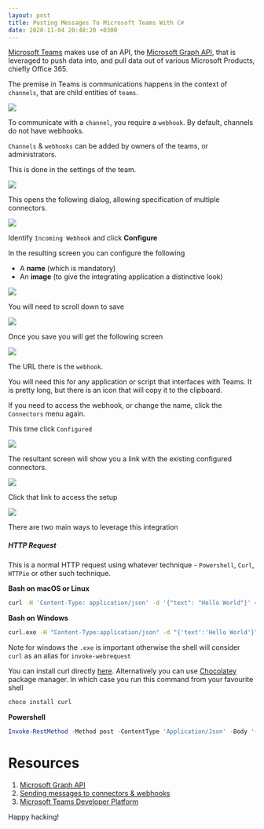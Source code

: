 ```yaml
---
layout: post
title: Posting Messages To Microsoft Teams With C#
date: 2020-11-04 20:48:20 +0300
---
```


[Microsoft Teams](https://www.microsoft.com/en-us/microsoft-365/microsoft-teams/group-chat-software) makes use of an API, the [Microsoft Graph API](https://docs.microsoft.com/en-us/graph/overview), that is leveraged to push data into, and pull data out of various Microsoft Products, chiefly Office 365.

The premise in Teams is communications happens in the context of `channels`, that are child entities of `teams`.

![](../images/2020/11/Channels.png)

To communicate with a `channel`, you require a `webhook`. By default, channels do not have webhooks.

`Channels` & `webhooks` can be added by owners of the teams, or administrators.

This is done in the settings of the team.

![](../images/2020/11/Connectors%20Menu.png)

This opens the following dialog, allowing specification of multiple connectors.

![](../images/2020/11/Connectors%20Selection.png)

Identify `Incoming Webhook` and click **Configure**

In the resulting screen you can configure the following

- A **name** (which is mandatory)
- An **image** (to give the integrating application a distinctive look)

![](../images/2020/11/Configure%20Connector.png)

You will need to scroll down to save

![](../images/2020/11/Save%20Connector.png)

Once you save you will get the following screen

![](../images/2020/11/Saved%20Connector.png)

The URL there is the `webhook`. 

You will need this for any application or script that interfaces with Teams. It is pretty long, but there is an icon that will copy it to the clipboard.

If you need to access the webhook, or change the name, click the `Connectors` menu again.

This time click `Configured`

![](../images/2020/11/Configured%20Connectors.png)

The resultant screen will show you a link with the existing configured connectors. 

![](../images/2020/11/Navigate%20Configured.png)

Click that link to access the setup

![](../images/2020/11/Save%20Connector.png)

There are two main ways to leverage this integration

##### HTTP Request
This is a normal HTTP request using whatever technique - `Powershell`, `Curl`, `HTTPie` or other such technique.

**Bash on macOS or Linux**
```bash
curl -H 'Content-Type: application/json' -d '{"text": "Hello World"}' <YOUR WEBHOOK URL>
```

**Bash on Windows**
```bash
curl.exe -H "Content-Type:application/json" -d "{'text':'Hello World'}" <YOUR WEBHOOK URL>
```
Note for windows the `.exe` is important otherwise the shell will consider `curl` as an alias for `invoke-webrequest`

You can install curl directly [here](https://curl.haxx.se/windows/). Alternatively you can use [Chocolatey](https://chocolatey.org/) package manager. In which case you run this command from your favourite shell

```bash
choco install curl
```


**Powershell**
```powershell
Invoke-RestMethod -Method post -ContentType 'Application/Json' -Body '{"text":"Hello World!"}' -Uri <YOUR WEBHOOK URL>
```


# Resources

1. [Microsoft Graph API](https://docs.microsoft.com/en-us/graph/overview)
2. [Sending messages to connectors & webhooks](https://docs.microsoft.com/en-us/microsoftteams/platform/webhooks-and-connectors/how-to/connectors-using#setting-up-a-custom-incoming-webhook)
3. [Microsoft Teams Developer Platform](https://docs.microsoft.com/en-us/microsoftteams/platform/)


Happy hacking!